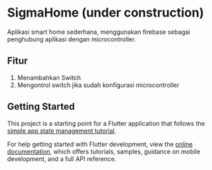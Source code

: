 # SigmaHome (under construction)

Aplikasi smart home sederhana, menggunakan firebase sebagai penghubung aplikasi dengan microcontroller.

## Fitur
1. Menambahkan Switch
2. Mengontrol switch jika sudah konfigurasi microcontroller

## Getting Started

This project is a starting point for a Flutter application that follows the
[simple app state management
tutorial](https://flutter.dev/to/state-management-sample).

For help getting started with Flutter development, view the
[online documentation](https://docs.flutter.dev), which offers tutorials,
samples, guidance on mobile development, and a full API reference.
